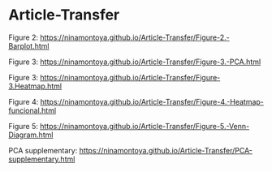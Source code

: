 # Article-Transfer

Figure 2: https://ninamontoya.github.io/Article-Transfer/Figure-2.-Barplot.html

Figure 3: https://ninamontoya.github.io/Article-Transfer/Figure-3.-PCA.html 

Figure 3: https://ninamontoya.github.io/Article-Transfer/Figure-3.Heatmap.html

Figure 4: https://ninamontoya.github.io/Article-Transfer/Figure-4.-Heatmap-funcional.html

Figure 5: https://ninamontoya.github.io/Article-Transfer/Figure-5.-Venn-Diagram.html 

PCA supplementary: https://ninamontoya.github.io/Article-Transfer/PCA-supplementary.html
